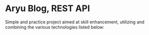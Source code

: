 # Aryu Blog, REST API
Simple and practice project aimed at skill enhancement, utilizing and combining the various technologies listed below:

